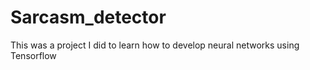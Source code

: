 # Sarcasm_detector
This was a project I did to learn how to develop neural networks using Tensorflow
